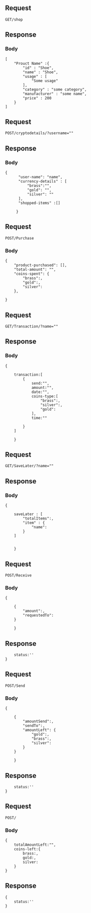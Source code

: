 

## Request
``` GET/shop ```

## Response

### Body
```
[
    "Prouct Name" :{
        "id" : "Shoe",
        "name" : "Shoe",
        "usage" : [
            "Some usage"
        ],
        "category" : "some category",
        "manufacturer" : "some name",
        "price" : 200
    }
]
 ```

## Request
```POST/cryptodetails/?username=""```

## Response

### Body
```
{
      "user-name": "name",
      "currency-details" : [
          "brass":"",
          "gold": "",
          "silver": ""
      ],
      "shopped-items" :[]
      
     }
 ```
## Request
```POST/Purchase```

### Body 
``` 
{
    "product-purchased": [],
    "total-amount": "",
    "coins-spent": {
        "brass":,
        "gold":,
        "silver":
    },

}

```
## Request
```GET/Transaction/?name=""```
## Response

### Body
```
{
    
    transaction:[
        {
            send:"",
            amount:"",
            date:"",
            coins-type:[
                "brass":,
                "silver":,
                "gold":
            ],
            time:""

        }
    ]
      
    }
 ```

## Request
```GET/SaveLater/?name=""```

## Response

### Body
```
{
    
    saveLater : [
        "totalItems":,
        "item" : {
            "name":
        }
    ]
    
      
    }
 ```
## Request
```POST/Receive```

### Body
```
{
    
    {
        "amount":,
        "requestedTo":
    }
      
    }
 ```
## Response

``` {
    status:''
}
```

## Request
```POST/Send```

### Body
```
{
    
    {
        "amountSend":,
        "sendTo":,
        "amountLeft": {
            "gold":,
            "brass":,
            "silver":
        }
    }
      
    }
 ```
## Response

``` {
    status:''
}
```

## Request
```POST/```

### Body
```
{
    totalAmountLeft:"",
    coins-left:{
        brass:,
        gold:,
        silver:
    }      
}
 ```
## Response

``` 
{
    status:''
}
```







    




